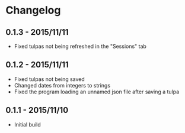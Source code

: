 # Changelog

## 0.1.3 - 2015/11/11
- Fixed tulpas not being refreshed in the "Sessions" tab

## 0.1.2 - 2015/11/11
- Fixed tulpas not being saved
- Changed dates from integers to strings
- Fixed the program loading an unnamed json file after saving a tulpa
				
## 0.1.1 - 2015/11/10
- Initial build